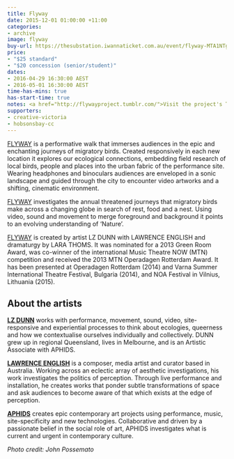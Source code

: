 ```yaml
---
title: Flyway
date: 2015-12-01 01:00:00 +11:00
categories:
- archive
image: flyway
buy-url: https://thesubstation.iwannaticket.com.au/event/flyway-MTA1NTg
price:
- "$25 standard"
- "$20 concession (senior/student)"
dates:
- 2016-04-29 16:30:00 AEST
- 2016-05-01 16:30:00 AEST
time-has-mins: true
has-start-time: true
notes: <a href="http://flywayproject.tumblr.com/">Visit the project's Tumblr</a>
supporters:
- creative-victoria
- hobsonsbay-cc
---
```


[FLYWAY](http://lizdunn.link/Flyway) is a performative walk that immerses audiences in the epic and enchanting journeys of migratory birds. Created responsively in each new location it explores our ecological connections, embedding field research of local birds, people and places into the urban fabric of the performance site. Wearing headphones and binoculars audiences are enveloped in a sonic landscape and guided through the city to encounter video artworks and a shifting, cinematic environment.

[FLYWAY](http://lizdunn.link/Flyway) investigates the annual threatened journeys that migratory birds make across a changing globe in search of rest, food and a nest. Using video, sound and movement to merge foreground and background it points to an evolving understanding of ‘Nature’.

[FLYWAY](http://lizdunn.link/Flyway) is created by artist LZ DUNN with LAWRENCE ENGLISH and dramaturgy by LARA THOMS. It was nominated for a 2013 Green Room Award, was co-winner of the international Music Theatre NOW (MTN) competition and received the 2013 MTN Operadagen Rotterdam Award. It has been presented at Operadagen Rotterdam (2014) and Varna Summer International Theatre Festival, Bulgaria (2014), and NOA Festival in Vilnius, Lithuania (2015).

## About the artists

[**LZ DUNN**](http://lizdunn.link/Lz-Dunn) works with performance, movement, sound, video, site-responsive and experiential processes to think about ecologies, queerness and how we contextualise ourselves individually and collectively. DUNN grew up in regional Queensland, lives in Melbourne, and is an Artistic Associate with APHIDS.

[**LAWRENCE ENGLISH**](http://lawrenceenglish.com/) is a composer, media artist and curator based in Australia. Working across an eclectic array of aesthetic investigations, his work investigates the politics of perception. Through live performance and installation, he creates works that ponder subtle transformations of space and ask audiences to become aware of that which exists at the edge of perception.

[**APHIDS**](http://www.aphids.net/) creates epic contemporary art projects using performance, music, site-specificity and new technologies. Collaborative and driven by a passionate belief in the social role of art, APHIDS investigates what is current and urgent in contemporary culture.

_Photo credit: John Possemato_
